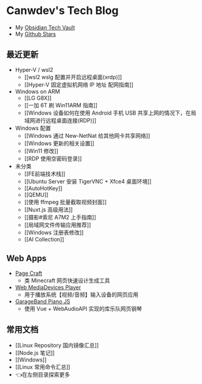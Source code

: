 # Canwdev's Tech Blog

- My [Obsidian Tech Vault](https://github.com/canwdev/canwdev.github.io)
- My [Github Stars](https://github.com/canwdev?tab=stars)

## 最近更新

- Hyper-V / wsl2
	- [[wsl2 wslg 配置并开启远程桌面(xrdp)]]
	- [[Hyper-V 固定虚拟机网络 IP 地址 配网指南]]
- Windows on ARM
	- [[LG G8X]]
	- [[一加 6T 刷 Win11ARM 指南]]
	- [[Windows 设备如何在使用 Android 手机 USB 共享上网的情况下，在局域网进行远程桌面连接(RDP)]]
- Windows 配置
	- [[Windows 通过 New-NetNat 给其他网卡共享网络]]
	- [[Windows 更新的相关设置]]
	- [[Win11 修改]]
	- [[RDP 使用空密码登录]]
- 未分类
	- [[FE前端技术栈]]
	- [[Ubuntu Server 安装 TigerVNC + Xfce4 桌面环境]]
	- [[AutoHotKey]]
	- [[QEMU]]
	- [[使用 ffmpeg 批量截取视频封面]]
	- [[Nuxt.js 高级用法]]
	- [[摄影#索尼 A7M2 上手指南]]
	- [[局域网文件传输应用推荐]]
	- [[Windows 注册表修改]]
	- [[AI Collection]]

## Web Apps

- [Page Craft](https://canwdev.github.io/page-craft-vite/index.html#/)
	- 类 Minecraft 网页快速设计生成工具
- [Web MediaDevices Player](https://canwdev.github.io/web-mediadevices-player/)
	- 用于播放系统【视频/音频】输入设备的网页应用
- [GarageBand Piano JS](https://canwdev.github.io/garageband-piano-js/)
	- 使用 Vue + WebAudioAPI 实现的库乐队网页钢琴

## 常用文档

- [[Linux Repository 国内镜像汇总]]
- [[Node.js 笔记]]
- [[Windows]]
- [[Linux 常用命令汇总]]
- 👈在左侧目录探索更多


